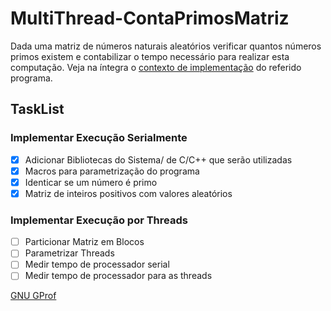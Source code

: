 # MultiThread-ContaPrimosMatriz
Dada uma matriz de números naturais aleatórios verificar quantos números primos existem e contabilizar o tempo necessário para realizar esta computação. Veja na íntegra o [contexto de implementação](./contexto.pdf) do referido programa.

## TaskList
### Implementar Execução Serialmente
- [X] Adicionar Bibliotecas do Sistema/ de C/C++ que serão utilizadas
- [X] Macros para parametrização do programa
- [X] Identicar se um número é primo
- [X] Matriz de inteiros positivos com valores aleatórios
 
### Implementar Execução por Threads
- [ ] Particionar Matriz em Blocos
- [ ] Parametrizar Threads
- [ ] Medir tempo de processador serial
- [ ] Medir tempo de processador para as threads

[GNU GProf](https://www.ibm.com/developerworks/br/local/linux/gprof_introduction/index.html)
